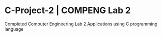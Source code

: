 # C-Project-2 | COMPENG Lab 2
Completed Computer Engineering Lab 2 Applications using C programming language
